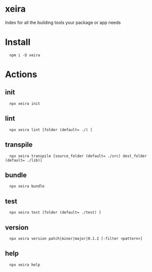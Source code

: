 # xeira

Index for all the building tools your package or app needs

# Install

```
  npm i -D xeira
```

# Actions

## init

```
  npx xeira init
```

## lint

```
  npx xeira lint [folder (default= ./) ]
```

## transpile

```
  npx xeira transpile [source_folder (default= ./src) dest_folder (default= ./lib)]
```

## bundle

```
  npx xeira bundle
```

## test

```
  npx xeira test [folder (default= ./test) ]
```

## version

```
  npx xeira version patch|minor|major|0.1.2 [-filter <pattern>]
```

## help

```
  npx xeira help
```

